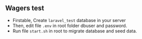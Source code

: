 
## Wagers test

- Firstable, Create `laravel_test` database in your server
- Then, edit file `.env` in root folder dbuser and password.
- Run file `start.sh` in root to migrate database and seed data.

